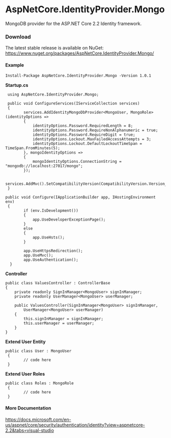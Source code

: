 # AspNetCore.IdentityProvider.Mongo

MongoDB provider for the ASP.NET Core 2.2 Identity framework. 

### Download
The latest stable release is available on NuGet: https://www.nuget.org/packages/AspNetCore.IdentityProvider.Mongo/

#### Example
`Install-Package AspNetCore.IdentityProvider.Mongo -Version 1.0.1`

**Startup.cs**

	 using AspNetCore.IdentityProvider.Mongo;
	 
	 public void ConfigureServices(IServiceCollection services)
     {
            services.AddIdentityMongoDbProvider<MongoUser, MongoRole>(identityOptions =>
            {
                identityOptions.Password.RequiredLength = 8;
                identityOptions.Password.RequireNonAlphanumeric = true;
                identityOptions.Password.RequireDigit = true;
                identityOptions.Lockout.MaxFailedAccessAttempts = 3;
                identityOptions.Lockout.DefaultLockoutTimeSpan = TimeSpan.FromMinutes(5);
            }, mongoIdentityOptions =>
            {
                mongoIdentityOptions.ConnectionString = "mongodb://localhost:27017/mongo";
            });

            services.AddMvc().SetCompatibilityVersion(CompatibilityVersion.Version_2_2);
     }
		
	public void Configure(IApplicationBuilder app, IHostingEnvironment env)
     {
            if (env.IsDevelopment())
            {
                app.UseDeveloperExceptionPage();
            }
            else
            {
                app.UseHsts();
            }

            app.UseHttpsRedirection();
            app.UseMvc();
            app.UseAuthentication();
      }

**Controller**

	public class ValuesController : ControllerBase
    {
        private readonly SignInManager<MongoUser> signInManager;
        private readonly UserManager<MongoUser> userManager;

        public ValuesController(SignInManager<MongoUser> signInManager,
            UserManager<MongoUser> userManager)
        {
            this.signInManager = signInManager;
            this.userManager = userManager;
        }
    }
	

**Extend User Entity**

	public class User : MongoUser
     {
            // code here
     }
	 
**Extend User Roles**

	public class Roles : MongoRole
     {
            // code here
     }

#### More Documentation
https://docs.microsoft.com/en-us/aspnet/core/security/authentication/identity?view=aspnetcore-2.2&tabs=visual-studio
